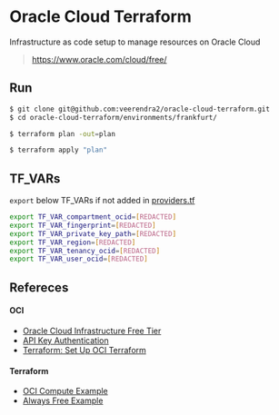 # Oracle Cloud Terraform
Infrastructure as code setup to manage resources on Oracle Cloud

> https://www.oracle.com/cloud/free/

## Run
```bash
$ git clone git@github.com:veerendra2/oracle-cloud-terraform.git
$ cd oracle-cloud-terraform/environments/frankfurt/

$ terraform plan -out=plan

$ terraform apply "plan"
```

## TF_VARs
`export` below TF_VARs if not added in [providers.tf](./environments/frankfurt/providers.tf)
```bash
export TF_VAR_compartment_ocid=[REDACTED]
export TF_VAR_fingerprint=[REDACTED]
export TF_VAR_private_key_path=[REDACTED]
export TF_VAR_region=[REDACTED]
export TF_VAR_tenancy_ocid=[REDACTED]
export TF_VAR_user_ocid=[REDACTED]
```

## Refereces

#### OCI
* [Oracle Cloud Infrastructure Free Tier](https://docs.oracle.com/en-us/iaas/Content/FreeTier/freetier.htm)
* [API Key Authentication](https://docs.oracle.com/en-us/iaas/Content/API/SDKDocs/terraformproviderconfiguration.htm#APIKeyAuth)
* [Terraform: Set Up OCI Terraform](https://docs.oracle.com/en-us/iaas/developer-tutorials/tutorials/tf-provider/01-summary.htm)

#### Terraform
* [OCI Compute Example](https://github.com/oracle-terraform-modules/terraform-oci-compute-instance.git)
* [Always Free Example](https://github.com/oracle/terraform-provider-oci/tree/master/examples/always_free)
